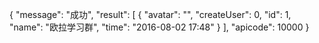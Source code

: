
{
    "message": "成功",
    "result": [
        {
            "avatar": "",
            "createUser": 0,
            "id": 1,
            "name": "欧拉学习群",
            "time": "2016-08-02 17:48"
        }
    ],
    "apicode": 10000
}
